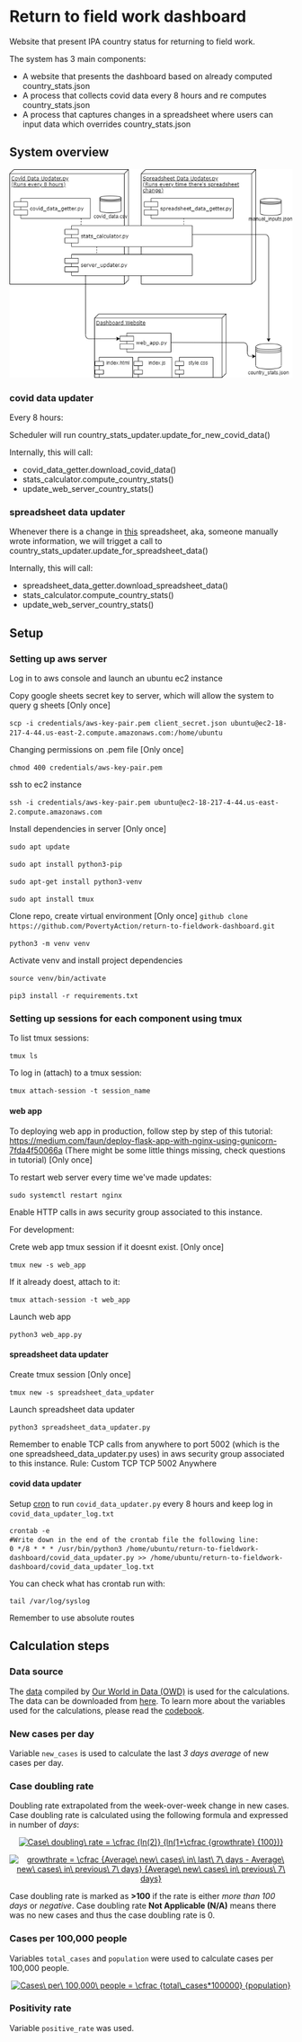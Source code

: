 # Return to field work dashboard

Website that present IPA country status for returning to field work.

The system has 3 main components:

* A website that presents the dashboard based on already computed country_stats.json
* A process that collects covid data every 8 hours and re computes country_stats.json
* A process that captures changes in a spreadsheet where users can input data which overrides country_stats.json

## System overview

![](system_components_diagram.png)

### covid data updater

Every 8 hours:

Scheduler will run country_stats_updater.update_for_new_covid_data()

Internally, this will call:

- covid_data_getter.download_covid_data()
- stats_calculator.compute_country_stats()
- update_web_server_country_stats()

### spreadsheet data updater

Whenever there is a change in [this](https://docs.google.com/spreadsheets/d/1xvFTrmbjrJbYDHKej_AsEcCWEwsM7JCGxCdzYPZRQgk/edit#gid=1855212233) spreadsheet, aka, someone manually wrote information, we will trigget a call to country_stats_updater.update_for_spreadsheet_data()

Internally, this will call:

- spreadsheet_data_getter.download_spreadsheet_data()
- stats_calculator.compute_country_stats()
- update_web_server_country_stats()

## Setup

### Setting up aws server

Log in to aws console and launch an ubuntu ec2 instance

Copy google sheets secret key to server, which will allow the system to query g sheets
[Only once]

`scp -i credentials/aws-key-pair.pem client_secret.json ubuntu@ec2-18-217-4-44.us-east-2.compute.amazonaws.com:/home/ubuntu`

Changing permissions on .pem file
[Only once]

`chmod 400 credentials/aws-key-pair.pem`

ssh to ec2 instance

`ssh -i credentials/aws-key-pair.pem ubuntu@ec2-18-217-4-44.us-east-2.compute.amazonaws.com`

Install dependencies in server
[Only once]

`sudo apt update`

`sudo apt install python3-pip`

`sudo apt-get install python3-venv`

`sudo apt install tmux`

Clone repo, create virtual environment
[Only once]
`github clone https://github.com/PovertyAction/return-to-fieldwork-dashboard.git`

`python3 -m venv venv`

Activate venv and install project dependencies

`source venv/bin/activate`

`pip3 install -r requirements.txt`

### Setting up sessions for each component using tmux

To list tmux sessions:

`tmux ls`

To log in (attach) to a tmux session:

`tmux attach-session -t session_name`	

#### web app

To deploying web app in production, follow step by step of this tutorial:
https://medium.com/faun/deploy-flask-app-with-nginx-using-gunicorn-7fda4f50066a
(There might be some little things missing, check questions in tutorial)
[Only once]

To restart web server every time we've made updates:

`sudo systemctl restart nginx`

Enable HTTP calls in aws security group associated to this instance.

For development:

Crete web app tmux session if it doesnt exist.
[Only once]

`tmux new -s web_app`

If it already doest, attach to it:

`tmux attach-session -t web_app`

Launch web app

`python3 web_app.py`

#### spreadsheet data updater

Create tmux session
[Only once]

`tmux new -s spreadsheet_data_updater`

Launch spreadsheet data updater

`python3 spreadsheet_data_updater.py`

Remember to enable TCP calls from anywhere to port 5002 (which is the one spreadsheed_data_updater.py uses) in aws security group associated to this instance.
Rule: Custom TCP TCP 5002 Anywhere

#### covid data updater

Setup [cron](https://opensource.com/article/17/11/how-use-cron-linux) to run `covid_data_updater.py` every 8 hours and keep log in `covid_data_updater_log.txt`

```
crontab -e
#Write down in the end of the crontab file the following line:
0 */8 * * * /usr/bin/python3 /home/ubuntu/return-to-fieldwork-dashboard/covid_data_updater.py >> /home/ubuntu/return-to-fieldwork-dashboard/covid_data_updater_log.txt
```
You can check what has crontab run with:
```
tail /var/log/syslog
```
Remember to use absolute routes


## Calculation steps
<!-- https://www.codecogs.com/latex/eqneditor.php -->

### Data source
The [data](https://github.com/owid/covid-19-data/tree/master/public/data) compiled by [Our World in Data (OWD)](https://ourworldindata.org/covid-cases) is used for the calculations. The data can be downloaded from [here](https://covid.ourworldindata.org/data/owid-covid-data.csv). To learn more about the variables used for the calculations, please read the [codebook](https://github.com/owid/covid-19-data/blob/master/public/data/owid-covid-codebook.csv).


### New cases per day
Variable ``new_cases`` is used to calculate the last _3 days average_ of new cases per day. 

### Case doubling rate
Doubling rate extrapolated from the week-over-week change in new cases. Case doubling rate is calculated using the following formula and expressed in number of _days_:

<p style="text-align:center"><a href="https://www.codecogs.com/eqnedit.php?latex=Case\&space;doubling\&space;rate&space;=&space;\cfrac&space;{ln(2)}&space;{ln(1&plus;\cfrac&space;{growthrate}&space;{100})}" target="_blank"><img src="https://latex.codecogs.com/gif.latex?Case\&space;doubling\&space;rate&space;=&space;\cfrac&space;{ln(2)}&space;{ln(1&plus;\cfrac&space;{growthrate}&space;{100})}" title="Case\ doubling\ rate = \cfrac {ln(2)} {ln(1+\cfrac {growthrate} {100})}" /></a></p>

<p style="text-align:center"><a href="https://www.codecogs.com/eqnedit.php?latex=growthrate&space;=&space;\cfrac&space;{Average\&space;new\&space;cases\&space;in\&space;last\&space;7\&space;days&space;-&space;Average\&space;new\&space;cases\&space;in\&space;previous\&space;7\&space;days}&space;{Average\&space;new\&space;cases\&space;in\&space;previous\&space;7\&space;days}" target="_blank"><img src="https://latex.codecogs.com/gif.latex?growthrate&space;=&space;\cfrac&space;{Average\&space;new\&space;cases\&space;in\&space;last\&space;7\&space;days&space;-&space;Average\&space;new\&space;cases\&space;in\&space;previous\&space;7\&space;days}&space;{Average\&space;new\&space;cases\&space;in\&space;previous\&space;7\&space;days}" title="growthrate = \cfrac {Average\ new\ cases\ in\ last\ 7\ days - Average\ new\ cases\ in\ previous\ 7\ days} {Average\ new\ cases\ in\ previous\ 7\ days}" /></a></p>

Case doubling rate is marked as __>100__ if the rate is either _more than 100 days_ or _negative_. Case doubling rate __Not Applicable (N/A)__ means there was no new cases and thus the case doubling rate is 0.

### Cases per 100,000 people
Variables ``total_cases`` and ``population`` were used to calculate cases per 100,000 people.

<p style="text-align:center"><a href="https://www.codecogs.com/eqnedit.php?latex=Cases\&space;per\&space;100,000\&space;people&space;=&space;\cfrac&space;{total\_cases*100000}&space;{population}" target="_blank"><img src="https://latex.codecogs.com/gif.latex?Cases\&space;per\&space;100,000\&space;people&space;=&space;\cfrac&space;{total\_cases*100000}&space;{population}" title="Cases\ per\ 100,000\ people = \cfrac {total\_cases*100000} {population}" /></a></p>

### Positivity rate
Variable ``positive_rate`` was used.